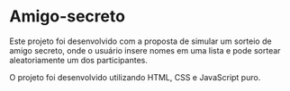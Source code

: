 # Amigo-secreto
Este projeto foi desenvolvido com a proposta de simular um sorteio de amigo secreto, onde o usuário insere nomes em uma lista e pode sortear aleatoriamente um dos participantes.

O projeto foi desenvolvido utilizando HTML, CSS e JavaScript puro.
